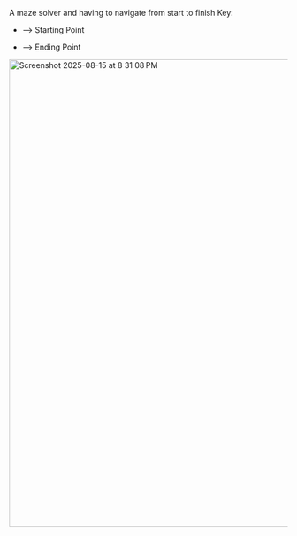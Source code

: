  A maze solver and having to navigate from start to finish 
 Key:
 + --> Starting Point
 - --> Ending Point 
 
 <img width="954" height="846" alt="Screenshot 2025-08-15 at 8 31 08 PM" src="https://github.com/user-attachments/assets/5afe8872-19f3-4b38-8eec-33f70cd75510" />
